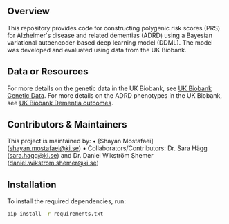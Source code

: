 ## Overview
This repository provides code for constructing polygenic risk scores (PRS) for Alzheimer's disease and related dementias (ADRD) using a Bayesian variational autoencoder-based deep learning model (DDML). The model was developed and evaluated using data from the UK Biobank. 

## Data or Resources
For more details on the genetic data in the UK Biobank, see [UK Biobank Genetic Data](https://biobank.ndph.ox.ac.uk/ukb/label.cgi?id=263).
For more details on the ADRD phenotypes in the UK Biobank, see [UK Biobank Dementia outcomes](https://biobank.ndph.ox.ac.uk/showcase/label.cgi?id=47).

## Contributors & Maintainers
This project is maintained by:
•	[Shayan Mostafaei] (shayan.mostafaei@ki.se) 
•	Collaborators/Contributors: Dr. Sara Hägg (sara.hagg@ki.se) and Dr. Daniel Wikström Shemer (daniel.wikstrom.shemer@ki.se)

## Installation
To install the required dependencies, run:
```bash
pip install -r requirements.txt
